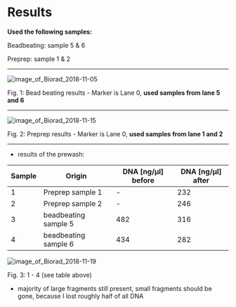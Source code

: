 Results
===
**Used the following samples:**

Beadbeating: sample 5 & 6

Preprep: sample 1 & 2

_______

![image_of_Biorad_2018-11-05](https://raw.githubusercontent.com/replikation/wet_lab_protocols/master/results/img/Biorad_2018-11-05_14hr_26min.jpg)

Fig. 1: Bead beating results - Marker is Lane 0, **used samples from lane 5 and 6**
_______

![image_of_Biorad_2018-11-15](https://raw.githubusercontent.com/replikation/wet_lab_protocols/master/results/img/Biorad_2018-11-15_15hr_49min.jpg)

Fig. 2: Preprep results - Marker is Lane 0, **used samples from lane 1 and 2**
_______

* results of the prewash:

|Sample | Origin | DNA [ng/µl] before | DNA [ng/µl] after
|--|--|--|--|
|1 | Preprep sample 1 | - | 232|
|2 | Preprep sample 2 | - | 246|
|3 | beadbeating sample 5 | 482 | 316|
|4 | beadbeating sample 6 | 434 | 282 |

![image_of_Biorad_2018-11-19](https://raw.githubusercontent.com/replikation/wet_lab_protocols/master/results/img/Biorad_2018-11-19_16hr_21min.jpg)

Fig. 3: 1 - 4 (see table above)

* majority of large fragments still present, small fragments should be gone, because I lost roughly half of all DNA

